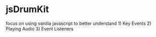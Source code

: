 # jsDrumKit
focus on using vanilla javascript to better understand 1) Key Events 2) Playing Audio 3) Event Listeners
